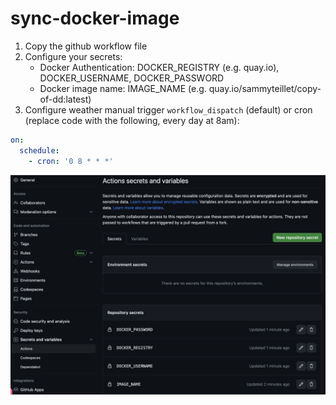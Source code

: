 # sync-docker-image

1. Copy the github workflow file 
2. Configure your secrets:
    - Docker Authentication: DOCKER_REGISTRY (e.g. quay.io), DOCKER_USERNAME, DOCKER_PASSWORD
    - Docker image name: IMAGE_NAME (e.g. quay.io/sammyteillet/copy-of-dd:latest) 
3. Configure weather manual trigger `workflow_dispatch` (default) or cron (replace code with the following, every day at 8am):
```yaml
on:
  schedule:
    - cron: '0 8 * * *'
```



![Alt text](<CleanShot 2023-07-18 at 15.49.01@2x.png>)